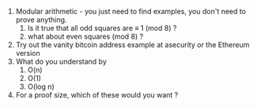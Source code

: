 1. Modular arithmetic - you just need to find examples, you don't need to prove anything. 
    1. Is it true that all odd squares are ≡ 1 (mod 8) ?
    2. what about even squares (mod 8) ?
2. Try out the vanity bitcoin address example at asecurity or the Ethereum version
3. What do you understand by
    1. O(n)
    2. O(1)
    3. O(log n)
4. For a proof size, which of these would you want ?